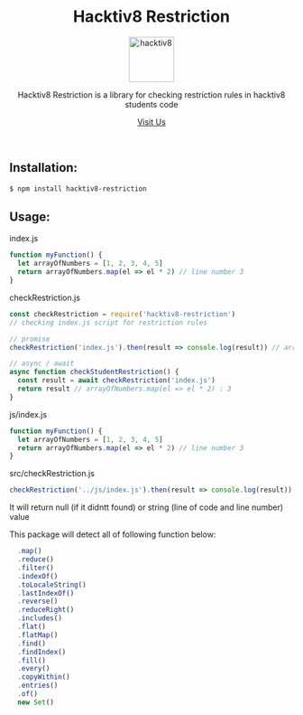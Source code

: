 <div align="center">
<h1>Hacktiv8 Restriction</h1>

<a href="https://hacktiv8.com/">
  <img
    height="80"
    width="80"
    alt="hacktiv8"
    src="https://i2.wp.com/d3g5ywftkpzr0e.cloudfront.net/wp-content/uploads/2020/01/16161919/hacktiv8.png?fit=300%2C300&ssl=1"
  />
</a>

<p>Hacktiv8 Restriction is a library for checking restriction rules in hacktiv8 students code</p>

[Visit Us](https://hacktiv8.com/)

<br />
</div>

## Installation:

```bash
$ npm install hacktiv8-restriction
```

## Usage:

index.js

```js
function myFunction() {
  let arrayOfNumbers = [1, 2, 3, 4, 5]
  return arrayOfNumbers.map(el => el * 2) // line number 3
}
```

checkRestriction.js

```js
const checkRestriction = require('hacktiv8-restriction')
// checking index.js script for restriction rules

// promise
checkRestriction('index.js').then(result => console.log(result)) // arrayOfNumbers.map(el => el * 2) : 3

// async / await
async function checkStudentRestriction() {
  const result = await checkRestriction('index.js')
  return result // arrayOfNumbers.map(el => el * 2) : 3
}
```

js/index.js

```js
function myFunction() {
  let arrayOfNumbers = [1, 2, 3, 4, 5]
  return arrayOfNumbers.map(el => el * 2) // line number 3
}
```

src/checkRestriction.js

```js
checkRestriction('../js/index.js').then(result => console.log(result)) // arrayOfNumbers.map(el => el * 2) : 3
```

It will return null (if it didntt found) or string (line of code and line number) value

This package will detect all of following function below:

```js
  .map()
  .reduce()
  .filter()
  .indexOf()
  .toLocaleString()
  .lastIndexOf()
  .reverse()
  .reduceRight()
  .includes()
  .flat()
  .flatMap()
  .find()
  .findIndex()
  .fill()
  .every()
  .copyWithin()
  .entries()
  .of()
  new Set()

```
